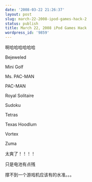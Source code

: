 ```yaml
---
date: '2008-03-22 21:26:37'
layout: post
slug: march-22-2008-ipod-games-hack-2
status: publish
title: March 22, 2008 iPod Games Hack
wordpress_id: '9859'
---
```





啊哈哈哈哈哈哈




  





Bejeweled




Mini Golf




Ms. PAC-MAN




PAC-MAN




Royal Solitaire




Sudoku




Tetras




Texas Hoodlum




Vortex




Zuma




  





  





太爽了！！！！




  





只是电池有点残




  





撑不到一个游戏机应该有的水准。。。

  

